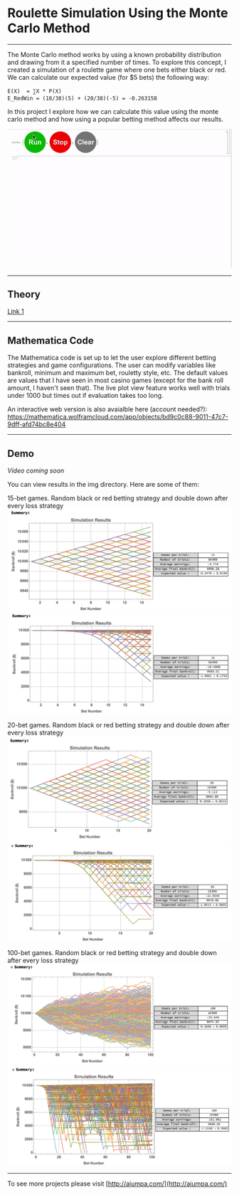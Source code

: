 # Roulette Simulation Using the Monte Carlo Method
----
The Monte Carlo method works by using a known probability distribution and drawing from it a specified number of times. To explore this concept, I created a simulation of a roulette game where one bets either black or red. We can calculate our expected value (for $5 bets) the following way:

```
E(X)  = ∑X * P(X)
E_RedWin = (18/38)(5) + (20/38)(-5) = -0.263158
```

In this project I explore how we can calculate this value using the monte carlo method and how using a popular betting method affects our results.


![gif](/img/simGif.gif)


----
## Theory

[Link 1](https://en.wikipedia.org/wiki/Monte_Carlo_method)

----
## Mathematica Code

The Mathematica code is set up to let the user explore different betting strategies and game configurations. The user can modify variables like bankroll, minimum and maximum bet, rouletty style, etc. The default values are values that I have seen in most casino games (except for the bank roll amount, I haven't seen that). The live plot view feature works well with trials under 1000 but times out if evaluation takes too long. 

An interactive web version is also avaialble here (account needed?): https://mathematica.wolframcloud.com/app/objects/bd9c0c88-9011-47c7-9dff-afd74bc8e404

----
## Demo

*Video coming soon*

You can view results in the img directory. Here are some of them:

15-bet games. Random black or red betting strategy and double down after every loss strategy
![randomBet15Games](/img/randomBet15Games.png)
![doubleDown15Games](/img/doubleDown15Games.png)

20-bet games. Random black or red betting strategy and double down after every loss strategy
![randomBet20Games](/img/randomBet20Games.png)
![doubleDown20Games](/img/doubleDown20Games.png)

100-bet games. Random black or red betting strategy and double down after every loss strategy
![randomBet100Games](/img/randomBet100Games.png)
![doubleDown100Games](/img/doubleDown100Games.png)

----


To see more projects please visit [http://ajumpa.com/](http://ajumpa.com/)

